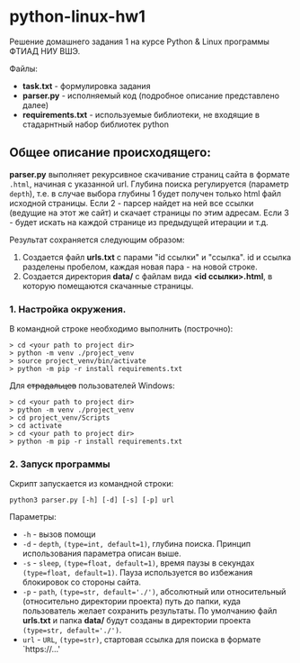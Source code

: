 # python-linux-hw1
Решение домашнего задания 1 на курсе Python & Linux программы ФТИАД НИУ ВШЭ.

Файлы:
- **task.txt** - формулировка задания
- **parser.py** - исполняемый код (подробное описание представлено далее)
- **requirements.txt** - используемые библиотеки, не входящие в стадарнтный набор библиотек python

## Общее описание происходящего:

**parser.py** выполняет рекурсивное скачивание страниц сайта в формате `.html`, начиная с указанной url. Глубина поиска регулируется (параметр `depth`), т.е. в случае выбора глубины 1 будет получен только html файл исходной страницы. Если 2 - парсер найдет на ней все ссылки (ведущие на этот же сайт) и скачает страницы по этим адресам. Если 3 - будет искать на каждой странице из предыдущей итерации и т.д. 

Результат сохраняется следующим образом:
1. Создается файл **urls.txt** с парами "id ссылки" и "ссылка". id и ссылка разделены пробелом, каждая новая пара - на новой строке.
2. Создается директория **data/** с файлам вида **<id ссылки>.html**, в которую помещаются скачанные страницы.
                                                                

### 1. Настройка окружения. 

В командной строке необходимо выполнить (построчно): 

```
> cd <your path to project dir>
> python -m venv ./project_venv
> source project_venv/bin/activate
> python -m pip -r install requirements.txt
```
Для ~~страдальцев~~ пользователей Windows:
```
> cd <your path to project dir>
> python -m venv ./project_venv
> cd project_venv/Scripts
> cd activate
> cd <your path to project dir>
> python -m pip -r install requirements.txt
```


### 2. Запуск программы

Скрипт запускается из командной строки:

```python3 parser.py [-h] [-d] [-s] [-p] url```

Параметры:
- `-h` - вызов помощи 
- `-d` - `depth`, `(type=int, default=1)`, глубина поиска. Принцип использования параметра описан выше.
- `-s` - `sleep`, `(type=float, default=1)`, время паузы в секундах `(type=float, default=1)`. Пауза используется во избежания блокировок со стороны сайта.
- `-p` - `path`, `(type=str, default='./')`, абсолютный или относительный (относительно директории проекта) путь до папки, куда пользователь желает сохранить результаты. По умолчанию файл **urls.txt** и папка **data/** будут созданы в директории проекта `(type=str, default='./')`.
- `url` - `URL`, `(type=str)`, стартовая ссылка для поиска в формате `https://...'
